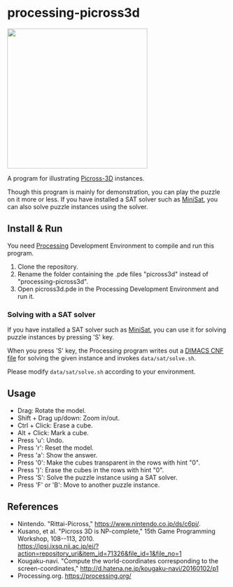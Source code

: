 # processing-picross3d

<img src="https://raw.github.com/wiki/ytakata69/processing-picross3d/picross3d-screen.png" width="320" alt="" />

A program for illustrating [Picross-3D](https://www.nintendo.co.jp/ds/c6pj/) instances.

Though this program is mainly for demonstration, you can play the puzzle on it more or less.
If you have installed a SAT solver such as [MiniSat](http://minisat.se),
you can also solve puzzle instances using the solver.

## Install & Run
You need [Processing](https://processing.org/) Development Environment to compile and run this program.

1. Clone the repository.
1. Rename the folder containing the .pde files "picross3d"
   instead of "processing-picross3d".
1. Open picross3d.pde in the Processing Development Environment and run it.

### Solving with a SAT solver

If you have installed a SAT solver such as [MiniSat](http://minisat.se),
you can use it for solving puzzle instances by pressing 'S' key.

When you press 'S' key, the Processing program writes out
a [DIMACS CNF file](http://www.satcompetition.org/2009/format-benchmarks2009.html)
for solving the given instance
and invokes `data/sat/solve.sh`.

Please modify `data/sat/solve.sh` according to your environment.


## Usage
* Drag: Rotate the model.
* Shift + Drag up/down: Zoom in/out.
* Ctrl + Click: Erase a cube.
* Alt  + Click: Mark a cube.
* Press 'u': Undo.
* Press 'r': Reset the model.
* Press 'a': Show the answer.
* Press '0': Make the cubes transparent in the rows with hint "0".
* Press ')': Erase the cubes in the rows with hint "0".
* Press 'S': Solve the puzzle instance using a SAT solver.
* Press 'F' or 'B': Move to another puzzle instance.



## References
* Nintendo. "Rittai-Picross," <https://www.nintendo.co.jp/ds/c6pj/>.
* Kusano, et al. "Picross 3D is NP-complete,"
  15th Game Programming Workshop, 108--113, 2010.  
  <https://ipsj.ixsq.nii.ac.jp/ej/?action=repository_uri&item_id=71326&file_id=1&file_no=1>
* Kougaku-navi. "Compute the world-coordinates corresponding to
  the screen-coordinates,"
  <http://d.hatena.ne.jp/kougaku-navi/20160102/p1>
* Processing.org. <https://processing.org/>
